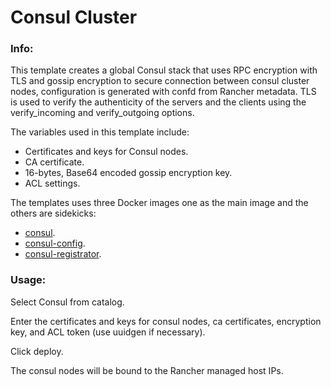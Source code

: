 # Consul Cluster


### Info:

 This template creates a global Consul stack that uses RPC encryption with TLS and gossip encryption to secure connection between consul cluster nodes, configuration is generated with confd from Rancher metadata. 
 TLS is used to verify the authenticity of the servers and the clients using the verify_incoming and verify_outgoing options.

 The variables used in this template include:

- Certificates and keys for Consul nodes.
- CA certificate.
- 16-bytes, Base64 encoded gossip encryption key.
- ACL settings.
 

The templates uses three Docker images one as the main image and the others are sidekicks:

- [consul](https://github.com/romracer/consul-rancher).
- [consul-config](https://github.com/romracer/consul-config).
- [consul-registrator](https://github.com/gliderlabs/registrator).
 
### Usage:
 
 Select Consul from catalog.

 Enter the certificates and keys for consul nodes, ca certificates, encryption key, and ACL token (use uuidgen if necessary).

 Click deploy.
 
 The consul nodes will be bound to the Rancher managed host IPs.
